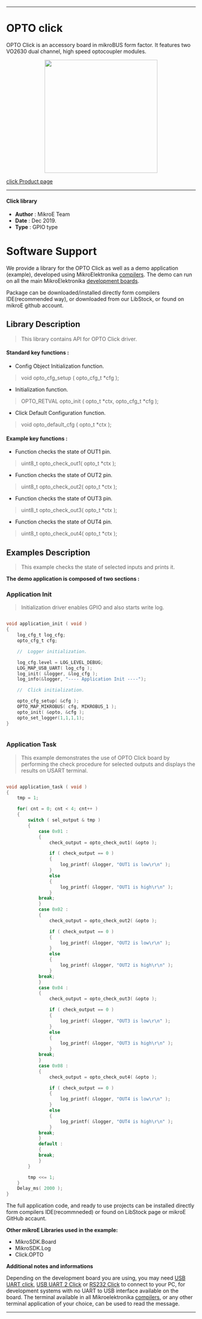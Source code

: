 

---
# OPTO click

OPTO Click is an accessory board in mikroBUS form factor. It features two VO2630 dual channel, high speed optocoupler modules.

<p align="center">
  <img src="https://download.mikroe.com/images/click_for_ide/opto_click.png" height=300px>
</p>

[click Product page](<https://www.mikroe.com/opto-click>)

---


#### Click library 

- **Author**        : MikroE Team
- **Date**          : Dec 2019.
- **Type**          : GPIO type


# Software Support

We provide a library for the OPTO Click 
as well as a demo application (example), developed using MikroElektronika 
[compilers](https://shop.mikroe.com/compilers). 
The demo can run on all the main MikroElektronika [development boards](https://shop.mikroe.com/development-boards).

Package can be downloaded/installed directly form compilers IDE(recommended way), or downloaded from our LibStock, or found on mikroE github account. 

## Library Description

> This library contains API for OPTO Click driver.

#### Standard key functions :

- Config Object Initialization function.
> void opto_cfg_setup ( opto_cfg_t *cfg ); 
 
- Initialization function.
> OPTO_RETVAL opto_init ( opto_t *ctx, opto_cfg_t *cfg );

- Click Default Configuration function.
> void opto_default_cfg ( opto_t *ctx );


#### Example key functions :

- Function checks the state of OUT1 pin.
> uint8_t opto_check_out1( opto_t *ctx );
 
- Function checks the state of OUT2 pin.
> uint8_t opto_check_out2( opto_t *ctx );

- Function checks the state of OUT3 pin.
> uint8_t opto_check_out3( opto_t *ctx );

- Function checks the state of OUT4 pin.
> uint8_t opto_check_out4( opto_t *ctx );

## Examples Description

> This example checks the state of selected inputs and prints it.


**The demo application is composed of two sections :**

### Application Init 

> Initialization driver enables GPIO and also starts write log.

```c

void application_init ( void )
{
    log_cfg_t log_cfg;
    opto_cfg_t cfg;

    //  Logger initialization.

    log_cfg.level = LOG_LEVEL_DEBUG;
    LOG_MAP_USB_UART( log_cfg );
    log_init( &logger, &log_cfg );
    log_info(&logger, "---- Application Init ----");

    //  Click initialization.

    opto_cfg_setup( &cfg );
    OPTO_MAP_MIKROBUS( cfg, MIKROBUS_1 );
    opto_init( &opto, &cfg );
    opto_set_logger(1,1,1,1);
}
  
```

### Application Task

> This example demonstrates the use of OPTO Click board by performing
> the check procedure for selected outputs and displays the results on USART terminal.

```c

void application_task ( void )
{
    tmp = 1;

    for( cnt = 0; cnt < 4; cnt++ )
    {
        switch ( sel_output & tmp )
        {
            case 0x01 :
            {
                check_output = opto_check_out1( &opto );

                if ( check_output == 0 )
                {
                    log_printf( &logger, "OUT1 is low\r\n" );
                }
                else
                {
                    log_printf( &logger, "OUT1 is high\r\n" );
                }
            break;
            }
            case 0x02 :
            {
                check_output = opto_check_out2( &opto );

                if ( check_output == 0 )
                {
                    log_printf( &logger, "OUT2 is low\r\n" );
                }
                else
                {
                    log_printf( &logger, "OUT2 is high\r\n" );
                }
            break;
            }
            case 0x04 :
            {
                check_output = opto_check_out3( &opto );

                if ( check_output == 0 )
                {
                    log_printf( &logger, "OUT3 is low\r\n" );
                }
                else
                {
                    log_printf( &logger, "OUT3 is high\r\n" );
                }
            break;
            }
            case 0x08 :
            {
                check_output = opto_check_out4( &opto );

                if ( check_output == 0 )
                {
                    log_printf( &logger, "OUT4 is low\r\n" );
                }
                else
                {
                    log_printf( &logger, "OUT4 is high\r\n" );
                }
            break;
            }
            default :
            {
            break;
            }
        }

        tmp <<= 1;
    }
    Delay_ms( 2000 );
}
```



The full application code, and ready to use projects can be  installed directly form compilers IDE(recommneded) or found on LibStock page or mikroE GitHub accaunt.

**Other mikroE Libraries used in the example:** 

- MikroSDK.Board
- MikroSDK.Log
- Click.OPTO

**Additional notes and informations**

Depending on the development board you are using, you may need 
[USB UART click](https://shop.mikroe.com/usb-uart-click), 
[USB UART 2 Click](https://shop.mikroe.com/usb-uart-2-click) or 
[RS232 Click](https://shop.mikroe.com/rs232-click) to connect to your PC, for 
development systems with no UART to USB interface available on the board. The 
terminal available in all Mikroelektronika 
[compilers](https://shop.mikroe.com/compilers), or any other terminal application 
of your choice, can be used to read the message.



---
